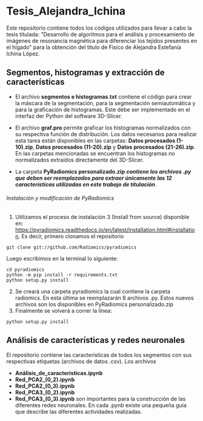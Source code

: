 # Tesis_Alejandra_Ichina
  Este repositorio contiene todos los códigos utilizados para llevar a cabo la tesis titulada: "Desarrollo de algoritmos para el análisis y procesamiento de imágenes de resonancia magnética para diferenciar los tejidos presentes en el hígado" para la obtención del título de Físico de Alejandra Estefanía Ichina López.
  
## Segmentos, histogramas y extracción de características

- El archivo **segmentos e histogramas.txt** contiene el código para crear la máscara de la segmentación, para la segmentación semiautomática y para la graficación de histogramas. Este debe ser implementado en el interfaz der Python del software 3D-Slicer.

- El archivo **graf.pro** permite graficar los histogramas normalizados con su respectiva función de distribución. Los datos necesarios para realizar esta tarea están disponibles en las carpetas: **Datos procesados (1-10).zip**, **Datos procesados (11-20).zip** y **Datos procesados (21-26).zip**. En las carpetas mencionadas se encuentran los histogramas no normalizados extraídos directamente del 3D-Slicer.

- La carpeta **PyRadiomics personalizado.zip** ***contiene los archivos .py que deben ser reemplazados para extraer únicamente las 12 características utilizadas en este trabajo de titulación***. 
###### Instalación y modificación de PyRadiomics
1. Utilizamos el proceso de instalación 3 (Install from source) disponible en: https://pyradiomics.readthedocs.io/en/latest/installation.html#installation. Es decir, primero clonamos el repositorio
```
git clone git://github.com/Radiomics/pyradiomics
```
Luego escribimos en la terminal lo siguiente:
```
cd pyradiomics
python -m pip install -r requirements.txt
python setup.py install
```
2. Se creará una carpeta pyradiomics la cual contiene la carpeta radiomics. En esta última se reemplazarán 8 archivos .py. Estos nuevos archivos son los disponibles en PyRadiomics personalizado.zip
3. Finalmente se volverá a correr la línea:
```
python setup.py install
```
## Análisis de características y redes neuronales
El repositorio contiene las características de todos los segmentos con sus respectivas etiquetas (archivos de datos .csv). Los archivos 
- **Análisis_de_características.ipynb**
- **Red_PCA2_(0_2).ipynb**
- **Red_PCA2_(0_3).ipynb**
- **Red_PCA3_(0_2).ipynb**
- **Red_PCA3_(0_3).ipynb** son importantes para la construcción de las diferentes redes neuronales. En cada .pynb existe una pequeña guía que describe las diferentes actividades realizadas.
